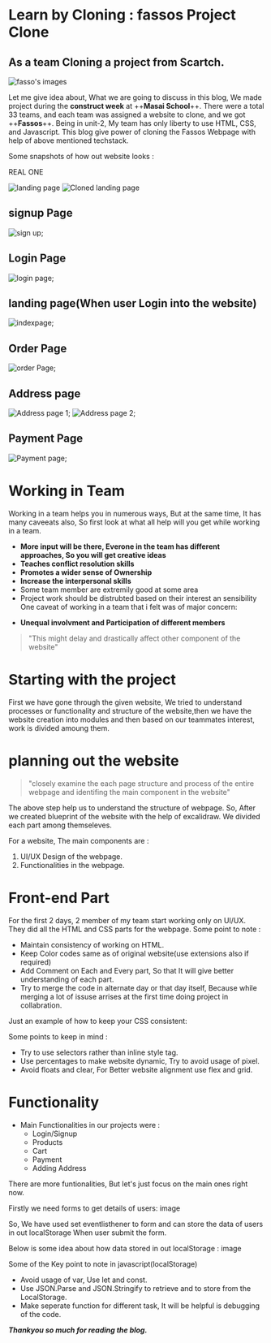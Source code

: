 # Learn by Cloning : fassos Project Clone
## As a team Cloning a project from Scartch.

![fasso's images](https://pbs.twimg.com/profile_images/1322065939974647808/RiJRkQ2k.jpg) 

Let me give idea about, What we are going to discuss in this blog, We made project during the **construct week** at ++**Masai School**++. There were a total 33 teams, and each team was assigned a website to clone, and we got ++**Fassos**++. Being in unit-2, My team has only liberty to use HTML, CSS,  and Javascript. This blog give power of cloning the Fassos Webpage  with help of above mentioned  techstack. 

Some snapshots of how out website looks : 

REAL ONE

![landing page](https://cdn.hashnode.com/res/hashnode/image/upload/v1627371813256/XjnA3Xz7A.png?auto=compress,format&format=webp) 
![Cloned landing page](https://github.com/kirankumar-medikurthy/MasaiProject-Unit-2/blob/main/scrrenshort/landing-page.png) 
## signup Page
![sign up](https://github.com/kirankumar-medikurthy/MasaiProject-Unit-2/blob/main/scrrenshort/sign-up.png);
## Login Page
![login page](https://github.com/kirankumar-medikurthy/MasaiProject-Unit-2/blob/main/scrrenshort/login.png);
## landing page(When user Login into the website)
![indexpage](https://github.com/kirankumar-medikurthy/MasaiProject-Unit-2/blob/main/scrrenshort/index-page.png);
## Order Page
![order Page](https://github.com/kirankumar-medikurthy/MasaiProject-Unit-2/blob/main/scrrenshort/order%20page.png);
## Address page
![Address page 1](https://github.com/kirankumar-medikurthy/MasaiProject-Unit-2/blob/main/scrrenshort/address%20page.png);
![Address page 2](https://github.com/kirankumar-medikurthy/MasaiProject-Unit-2/blob/main/scrrenshort/address%20page%202.png);
## Payment Page
![Payment page](https://github.com/kirankumar-medikurthy/MasaiProject-Unit-2/blob/main/scrrenshort/payment%20page.png);

# Working in Team

Working in a team helps you in numerous ways, But at the same time, It has many caveeats also, So first look at what all help will you get while working in a team.

- **More input will be there, Everone in the team has different approaches, So you will get creative ideas**
- **Teaches conflict resolution skills**
- **Promotes a wider sense of Ownership**
- **Increase the interpersonal skills**
- Some team member are extremily good at some area
- Project work should be distrubted based on their interest an sensibility
One caveat of working in a team that i felt was of major concern:
* **Unequal involvment and Participation of different members**
>"This might delay and drastically affect other component of the website"
# Starting with the project
First we have gone through the given website, We tried to understand processes or functionality and structure of the website,then we have the website creation into modules and then based on our teammates interest, work is divided amoung them.

# planning out the website
> "closely examine the each page structure and process of the entire webpage and identifing the main component in the website"

The above step help us to understand the structure of webpage.
So, After we created blueprint of the website with the help of excalidraw. We divided each part among themseleves.

For a website, The main components are :
1. UI/UX Design of the webpage.
2. Functionalities in the webpage.

# Front-end Part
For the first 2 days, 2 member of my team start working only on UI/UX. They did all the HTML and CSS parts for the webpage. Some point to note :
* Maintain consistency of working on HTML.
* Keep Color codes  same as of original website(use extensions also if required)
* Add Comment on Each and Every part, So that It will give better understanding of each part.
* Try to merge the code in alternate day or that day itself, Because while merging a lot of issuse arrises at the first time doing project in collabration.

Just an example of how to keep your CSS consistent:

Some points to keep in mind : 
*   Try to use selectors rather than inline style tag.
* Use percentages to make website dynamic, Try to avoid usage of pixel.
* Avoid floats and clear, For Better website alignment use flex and grid.

# Functionality
* Main Functionalities in our projects were :
    * Login/Signup
    * Products
    * Cart
    * Payment
    * Adding Address

There are more funtionalities, But let's just focus on the main ones right now.

Firstly we need forms to get details of users:
image



So, We have used set eventlisthener to form and can store the data of users in out localStorage When user submit the form. 

Below is some idea about how data stored in out localStorage :
image

Some of the Key point to note in javascript(localStorage)
* Avoid usage of var, Use let and const.
* Use JSON.Parse and JSON.Stringify to retrieve and to store from the LocalStorage.
* Make seperate function for different task, It will be helpful is debugging of the code.

***Thankyou so much for reading the blog.***


  
